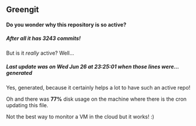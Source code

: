 ## Greengit

#### Do you wonder why this repository is so active?

##### After all it has 3243 commits!

But is it *really* active? Well...

##### Last update was on Wed Jun 26 at 23:25:01 when those lines were... generated

Yes, generated, because it certainly helps a lot to have such an active repo!

Oh and there was **77%** disk usage on the machine
where there is the cron updating this file.

Not the best way to monitor a VM in the cloud but it works! :)
